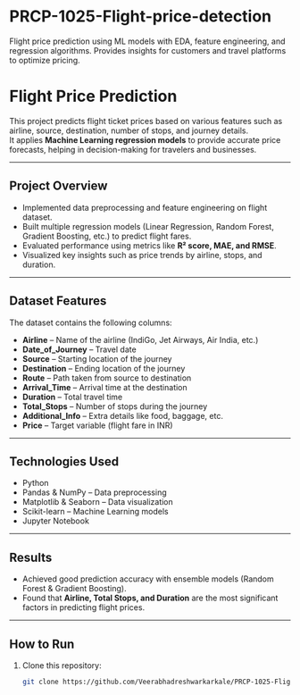 # PRCP-1025-Flight-price-detection
Flight price prediction using ML models with EDA, feature engineering, and regression algorithms. Provides insights for customers and travel platforms to optimize pricing.
#  Flight Price Prediction

This project predicts flight ticket prices based on various features such as airline, source, destination, number of stops, and journey details.  
It applies **Machine Learning regression models** to provide accurate price forecasts, helping in decision-making for travelers and businesses.  

---

##  Project Overview
- Implemented data preprocessing and feature engineering on flight dataset.  
- Built multiple regression models (Linear Regression, Random Forest, Gradient Boosting, etc.) to predict flight fares.  
- Evaluated performance using metrics like **R² score, MAE, and RMSE**.  
- Visualized key insights such as price trends by airline, stops, and duration.  

---

##  Dataset Features
The dataset contains the following columns:  

- **Airline** – Name of the airline (IndiGo, Jet Airways, Air India, etc.)  
- **Date_of_Journey** – Travel date  
- **Source** – Starting location of the journey  
- **Destination** – Ending location of the journey  
- **Route** – Path taken from source to destination  
- **Arrival_Time** – Arrival time at the destination  
- **Duration** – Total travel time  
- **Total_Stops** – Number of stops during the journey  
- **Additional_Info** – Extra details like food, baggage, etc.  
- **Price** – Target variable (flight fare in INR)  

---

##  Technologies Used
- Python   
- Pandas & NumPy – Data preprocessing  
- Matplotlib & Seaborn – Data visualization  
- Scikit-learn – Machine Learning models  
- Jupyter Notebook  

---

##  Results
- Achieved good prediction accuracy with ensemble models (Random Forest & Gradient Boosting).  
- Found that **Airline, Total Stops, and Duration** are the most significant factors in predicting flight prices.  

---

##  How to Run
1. Clone this repository:  
   ```bash
   git clone https://github.com/Veerabhadreshwarkarkale/PRCP-1025-Flight-price-detection.git
